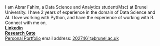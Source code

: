 I am Abrar Fahim, a Data Science and Analytics student(Msc) at Brunel University. I have 2 years of experience in the domain of Data Science and AI. I love working with Python, and have the experience of working with R. 
Connect with me on, <br>
**<a href = "https://www.linkedin.com/in/abrar-fahim/"> Linkedin </a>** <br>
**<a href = "https://www.researchgate.net/profile/Abrar-Fahim-2"> Research Gate </a>** <br>
<a href = "https://www.abrarfahim.co.uk/">Personal Portfolio</a>
email address: 2027461@brunel.ac.uk



